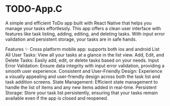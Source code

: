 # TODO-App.C
A simple and efficient ToDo app built with React Native that helps you manage your tasks effortlessly. This app offers a clean user interface with features like task listing, adding, editing, and deleting tasks. With input error validation and persistent storage, your tasks are in safe hands.

Features ✨
Cross platform mobile app: supports both ios and android
List All User Tasks: View all your tasks at a glance in the list view.
Add, Edit, and Delete Tasks: Easily add, edit, or delete tasks based on your needs.
Input Error Validation: Ensure data integrity with input error validation, providing a smooth user experience.
Consistent and User-Friendly Design: Experience a visually appealing and user-friendly design across both the task list and task addition screens.
State Management: Efficient state management to handle the list of items and any new items added in real-time.
Persistent Storage: Store your task list persistently, ensuring that your tasks remain available even if the app is closed and reopened.
